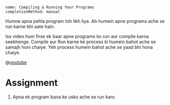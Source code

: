 ```ngMeta
name: Compiling & Running Your Programs
completionMethod: manual
```

Humne apna pehla program toh likh liya. Ab humein apne programs ache se run karne bhi aate hain.

Iss video hum firse ek baar apne programs ko run aur compile karna seekhenge. Compile aur Run karne ke process ki humein bahot ache se samajh honi chaiye. Yeh process humein bahot ache se yaad bhi hona chaiye.

@[youtube](G24OgNQaOjo)

# Assignment

1. Apna ek program bana ke usko ache se run karo.
